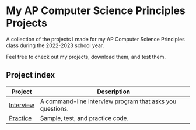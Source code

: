 # My AP Computer Science Principles Projects

A collection of the projects I made for my AP Computer Science Principles class during the
2022-2023 school year.

Feel free to check out my projects, download them, and test them.

## Project index

| Project                                                                  | Description                                               |
|--------------------------------------------------------------------------|-----------------------------------------------------------|
| [Interview](https://github.com/Ryan-M-Smith/APCSP/tree/master/Interview) | A command-line interview program that asks you questions. |
| [Practice](https://github.com/Ryan-M-Smith/APCSP/tree/master/Practice)   | Sample, test, and practice code.                          |
